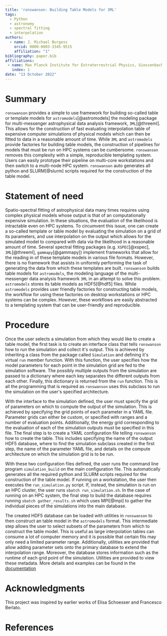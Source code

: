 ```yaml
---
title: 'ronswanson: Building Table Models for 3ML'
tags:
  - Python
  - astronomy
  - spectral fitting
  - interpolation
authors:
  - name: J. Michael Burgess
    orcid: 0000-0003-3345-9515
    affiliation: "1"
bibliography: paper.bib
affiliations:
 - name: Max Planck Institute for Extraterrestrial Physics, Giessenbachstrasse, 85748 Garching, Germany
   index: 1
date: "13 October 2022"
---
```


# Summary

`ronswanson` provides a simple to use framework for building so-called table or
template models for `astromodels`[@astromodels] the modeling package for
multi-messenger astrophysical data analysis framework, `3ML`[@threeml]. This
allows for the construction of fast evaluating interpolation table of expensive
computer simulations of physical models which can then be fitted to data in a
reasonable amount of time. While `3ML` and `astromodels` provide factories for
building table models, the construction of pipelines for models that must be run
on HPC systems can be cumbersome. `ronswanson` removes this complexity with a
simple, reproducible templating system. Users can easily prototype their
pipeline on multi-core workstations and then switch to a multi-node HPC
system. `ronswanson` auto generates all python and SLURM[@slurm] scripts required for
the construction of the table model.



# Statement of need

Spatio-spectral fitting of astrophysical data many times requires using complex
physical models whose output is that of an computationally expensive
simulation. In these situations, the evaluation of the likelihood is intractable
even on HPC systems. To circumvent this issue, one can create a so-called
template or table model by evaluating the simulation on a grid of its
parameters, and use interpolation on the output which allows for the simulated
model to compared with data via the likelihood in a reasonable amount of
time. Several spectral fitting packages (e.g. `XSPEC`[@xspec], `3ML`[@threeml],
`gammapy`[@gammapy]) implement frameworks that allow for the reading in of these
template models in various file formats. However, there is no framework that
assists in uniformly performing the task of generating the data from which these
templates are built. `ronswanson` builds table models for `astromodels`, the
modeling language of the multi-messenger data analysis framework `3ML` in an
attempt to solve this problem. `astromodels` stores its table models as
HDF5[@hdf5] files. While `astromodels` provides user friendly factories for
constructing table models, the workflow for using these factories on desktop
workstations or HPC systems can be complex. However, these workflows are easily
abstracted to a templating system that can be user-friendly and reproducible.


# Procedure

Once the user selects a simulation from which they would like to create a table
model, the first task is to create an interface class that tells `ronswanson`
how to run the simulation and collect it's output. This is achieved by
inheriting a class from the package called `Simulation` and defining it's
virtual `run` member function. With this function, the user specifies how the
model parameters for each point in the simulation grid are fed to the simulation
software. The possibly multiple outputs from the simulation are passed to a
dictionary where each key separates the different outputs from each
other. Finally, this dictionary is returned from the `run` function. This is all
the programming that is required as `ronswanson` uses this subclass to run the
simulation on the user's specified architecture.

With the interface to the simulation defined, the user must specify the grid of
parameters on which to compute the output of the simulation. This is achieved by
specifying the grid points of each parameter in a YAML file. Parameter grids can
either be custom, or specified with ranges and a number of evaluation
points. Additionally, the energy grid corresponding to the evaluation of each of
the simulation outputs must be specified in this file. The final step is to
create a YAML configuration file telling `ronswanson` how to create the
table. This includes specifying the name of the output HDF5 database, where to
find the simulation subclass created in the first step, the name of the
parameter YAML file, and details on the compute architecture on which the
simulation grid is to be run.

With these two configuration files defined, the user runs the command line
program `simulation_build` on the main configuration file. This automatically
generates all the required python and SLURM scripts required for the
construction of the table model. If running on a workstation, the user then
executes the `run_simulation.py` script. If, instead, the simulation is run on
an HPC cluster, the user runs `sbatch run_simulation.sh`. In the case of running
on an HPC system, the final step to build the database requires running `sbatch
gather_results.sh` which uses MPI[@mpi] to gather the individual pieces of the
simulations into the main database.

The created HDF5 database can be loaded with utilities in `ronswanson` to then
construct an table model in the `astromodels` format. This intermediate step
allows the user to select subsets of the parameters from which to construct the
table model. This is useful as large interpolation tables can consume a lot of
computer memory and it is possible that certain fits may only need a limited
parameter range. Additionally, utilities are provided that allow adding
parameter sets onto the primary database to extend the interpolation
range. Moreover, the database stores information such as the runtime of each
grid point of the simulation. Utilities are provided to view these
metadata. More details and examples can be found in the
[documentation](http://jmichaelburgess.com/ronswanson/index.html)

# Acknowledgments

This project was inspired by earlier works of Elisa Schoesser and Francesco
Berlato.

# References
